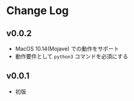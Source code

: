 # Change Log

## v0.0.2
- MacOS 10.14(Mojave) での動作をサポート
- 動作要件として `python3` コマンドを必須にする

## v0.0.1
- 初版
